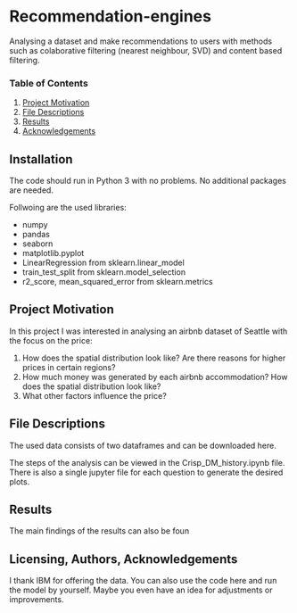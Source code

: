 # Recommendation-engines
Analysing a dataset and make recommendations to users with methods such as colaborative filtering (nearest neighbour, SVD) and content based filtering.


### Table of Contents

1. [Project Motivation](#motivation)
2. [File Descriptions](#files)
4. [Results](#results)
5. [Acknowledgements](#licensing)

## Installation <a name="installation"></a>

The code should run in Python 3 with no problems. No additional packages are needed. 

Follwoing are the used libraries:
 - numpy
 - pandas
 - seaborn
 - matplotlib.pyplot
 - LinearRegression from sklearn.linear_model
 - train_test_split from sklearn.model_selection 
 - r2_score, mean_squared_error from sklearn.metrics

## Project Motivation<a name="motivation"></a>

In this project I was interested in analysing an airbnb dataset of Seattle with the focus on the price:

1. How does the spatial distribution look like? Are there reasons for higher prices in certain regions?
2. How much money was generated by each airbnb accommodation? How does the spatial distribution look like?
3. What other factors influence the price?

## File Descriptions <a name="files"></a>

The used data consists of two dataframes and can be downloaded here.

The steps of the analysis can be viewed in the Crisp_DM_history.ipynb file. There is also a single jupyter file for each question to generate the desired plots.

## Results<a name="results"></a>

The main findings of the results can also be foun

## Licensing, Authors, Acknowledgements<a name="licensing"></a>

I thank IBM for offering the data. You can also use the code here and run the model by yourself. Maybe you even have an idea for adjustments or improvements. 

